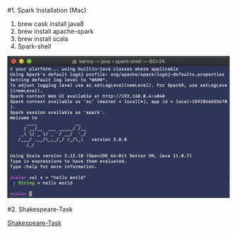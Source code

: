 #1. Spark Installation (Mac)

1. brew cask install java8
2. brew install apache-spark
3. brew install scala
4. Spark-shell

![Screenshot-Spark-Shell](Screenshot-sparkshell.png)

#2. Shakespeare-Task

[Shakespeare-Task](shakespeare_count.ipynb)